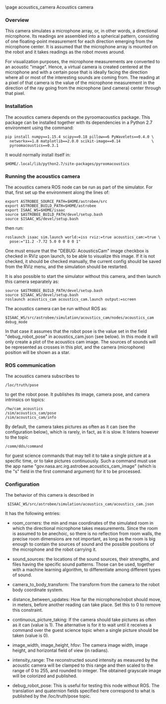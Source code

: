 \page acoustics_camera Acoustics camera

### Overview

This camera simulates a microphone array, or, in other words, a
directional microphone. Its readings are assembled into a spherical
pattern, consisting of one floating-point measurement for each
direction emerging from the microphone center. It is assumed that the
microphone array is mounted on the robot and it takes readings as the
robot moves around.

For visualization purposes, the microphone measurements are converted
to an acoustic "image". Hence, a virtual camera is created centered at
the microphone and with a certain pose that is ideally facing the
direction where all or most of the interesting sounds are coming
from. The reading at a pixel of that camera is the value of the
microphone measurement in the direction of the ray going from the
microphone (and camera) center through that pixel.

### Installation

The acoustics camera depends on the pyroomacoustics package. This
package can be installed together with its dependencies in a Python
2.7 environment using the command:

    pip install numpy==1.15.4 scipy==0.18 pillow==6 PyWavelets==0.4.0 \
      networkx==1.8 matplotlib==2.0.0 scikit-image==0.14              \
      pyroomacoustics==0.3.1

It would normally install itself in:

    $HOME/.local/lib/python2.7/site-packages/pyroomacoustics

### Running the acoustics camera

The acoustics camera ROS node can be run as part of the simulator. For that,
first set up the environment along the lines of:

    export ASTROBEE_SOURCE_PATH=$HOME/astrobee/src
    export ASTROBEE_BUILD_PATH=$HOME/astrobee
    export ISAAC_WS=$HOME/isaac
    source $ASTROBEE_BUILD_PATH/devel/setup.bash
    source $ISAAC_WS/devel/setup.bash

then run:

    roslaunch isaac sim.launch world:=iss rviz:=true acoustics_cam:=true \
      pose:="11.2 -7.72 5.0 0 0 0 0 1"

One must ensure that the "DEBUG: AcousticsCam" image checkbox is
checked in RViz upon launch, to be able to visualize this image. If it
is not checked, it should be checked manually, the current config
should be saved from the RViz menu, and the simulation should be
restarted.

It is also possible to start the simulator without this camera,
and then launch this camera separately as:

    source $ASTROBEE_BUILD_PATH/devel/setup.bash
    source $ISAAC_WS/devel/setup.bash
    roslaunch acoustics_cam acoustics_cam.launch output:=screen

The acoustics camera can be run without ROS as:

    $ISAAC_WS/src/astrobee/simulation/acoustics_cam/nodes/acoustics_cam debug_mode

In that case it assumes that the robot pose is the value set in the
field "debug_robot_pose" in acoustics_cam.json (see below). In this
mode it will only create a plot of the acoustics cam image. The
sources of sounds will be represented as crosses in this plot, and the
camera (microphone) position will be shown as a star.

### ROS communication

The acoustics camera subscribes to

    /loc/truth/pose

to get the robot pose. It publishes its image, camera pose, and camera
intrinsics on topics:

    /hw/cam_acoustics
    /sim/acoustics_cam/pose
    /sim/acoustics_cam/info

By default, the camera takes pictures as often as it can (see the
configuration below), which is rarely, in fact, as it is slow. It
listens however to the topic 

    /comm/dds/command

for guest science commands that may tell it to take a single picture
at a specific time, or to take pictures continuously. Such a command
must use the app name "gov.nasa.arc.irg.astrobee.acoustics_cam_image"
(which is the "s" field in the first command argument) for it to be
processed.

### Configuration

The behavior of this camera is described in 

     $ISAAC_WS/src/astrobee/simulation/acoustics_cam/acoustics_cam.json

It has the following entries:

- room_corners: the min and max coordinates of the simulated room in
  which the directional microphone takes measurements. Since the room
  is assumed to be anechoic, so there is no reflection from room walls,
  the precise room dimensions are not important, as long as the room is
  big enough to contain the sources of sound and the possible positions
  of the microphone and the robot carrying it.
  
- sound_sources: the locations of the sound sources, their strengths,
  and files having the specific sound patterns. Those can be used,
  together with a machine learning algorithm, to differentiate among
  different types of sound.

- camera_to_body_transform: The transform from the camera to the robot
  body coordinate system.

- distance_between_updates: How far the microphone/robot should move,
  in meters, before another reading can take place. Set this to 0 to 
  remove this constraint.
 
- continuous_picture_taking: If the camera should take pictures as often 
  as it can (value is 1). The alternative is for it to wait until
  it receives a command over the guest science topic when a single
  picture should be taken (value is 0).

- image_width, image_height, hfov: The camera image width, image
  height, and horizontal field of view (in radians).

- intensity_range: The reconstructed sound intensity as measured by
  the acoustic camera will be clamped to this range and then scaled to
  the range of 0 to 255, and rounded to integer. The obtained grayscale
  image will be colorized and published.

- debug_robot_pose: This is useful for testing this node without ROS.
  The translation and quaternion fields specified here correspond to 
  what is published by the /loc/truth/pose topic.

